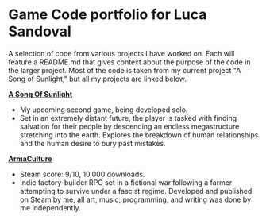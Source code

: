 # Game Code portfolio for Luca Sandoval

A selection of code from various projects I have worked on. Each will feature a README.md that gives context about the purpose of the 
code in the larger project. Most of the code is taken from my current project "A Song of Sunlight," but all my projects are linked below.

**[A Song Of Sunlight](https://store.steampowered.com/app/2263250/A_Song_Of_Sunlight/?curator_clanid=42575477)**
- My upcoming second game, being developed solo. 
- Set in an extremely distant future, the player is tasked with finding salvation for their people by descending an endless megastructure stretching into the earth. Explores the breakdown of human relationships and the human desire to bury past mistakes.

**[ArmaCulture](https://store.steampowered.com/app/1617190/ArmaCulture/?curator_clanid=42575477)**
- Steam score: 9/10, 10,000 downloads. 
- Indie factory-builder RPG set in a fictional war following a farmer attempting to survive under a fascist regime. Developed and published on Steam by me, all art, music, programming, and writing was done by me independently.
